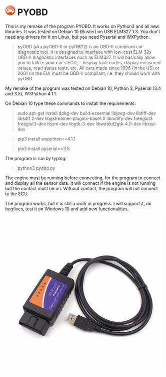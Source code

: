 # ![PYOBD](/pyobd.gif) PYOBD 

This is my remake of the program PYOBD. It works on Python3 and all new libraries. It was tested on Debian 10 (Buster) on USB ELM327 1.3. You don't need any drivers for it on Linux, but you need Pyserial and WXPython.

> pyOBD (aka pyOBD-II or pyOBD2) is an OBD-II compliant car diagnostic tool. It is designed to interface with low-cost ELM 32x OBD-II diagnostic interfaces such as ELM327. It will basically allow you to talk to your car's ECU,... display fault codes, display measured values, read status tests, etc. All cars made since 1996 (in the US) or 2001 (in the EU) must be OBD-II compliant, i.e. they should work with pyOBD.

My remake of the program was tested on Debian 10, Python 3, Pyserial (3.4 and 3.5), WXPython 4.1.1.

On Debian 10 type these commands to install the requirements:

> sudo apt-get install dpkg-dev build-essential libjpeg-dev libtiff-dev libsdl1.2-dev libgstreamer-plugins-base1.0 libnotify-dev freeglut3 freeglut3-dev libsm-dev libgtk-3-dev libwebkit2gtk-4.0-dev libxtst-dev

> pip3 install wxpython==4.1.1

> pip3 install pyserial==3.5

The program is run by typing: 
> python3 pyobd.py

The engine must be running before connecting, for the program to connect and display all the sensor data. It will connect if the engine is not running but the contact must be on. Without contact, the program will not connect to the ECU.

The program works, but it is still a work in progress. I will support it, do bugfixes, test it on Windows 10 and add new functionalities.

![ELM327](/elm327_2.jpg)
